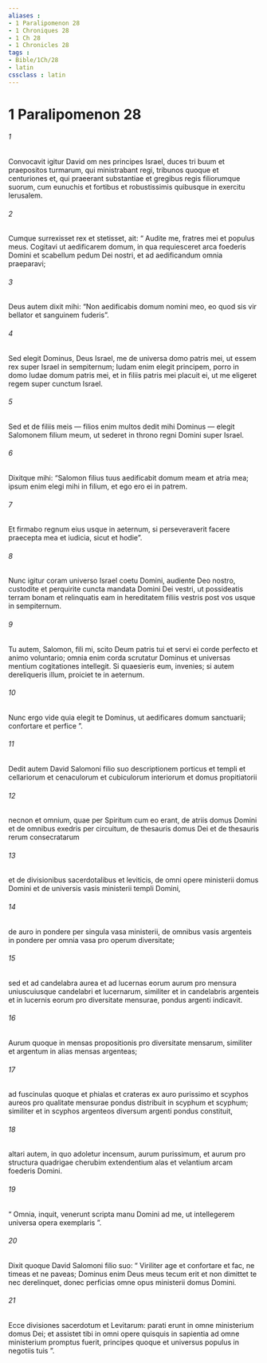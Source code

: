 ```yaml
---
aliases : 
- 1 Paralipomenon 28
- 1 Chroniques 28
- 1 Ch 28
- 1 Chronicles 28
tags : 
- Bible/1Ch/28
- latin
cssclass : latin
---
```


# 1 Paralipomenon 28

###### 1
Convocavit igitur David om nes principes Israel, duces tri buum et praepositos turmarum, qui ministrabant regi, tribunos quoque et centuriones et, qui praeerant substantiae et gregibus regis filiorumque suorum, cum eunuchis et fortibus et robustissimis quibusque in exercitu Ierusalem. 
###### 2
Cumque surrexisset rex et stetisset, ait: “ Audite me, fratres mei et populus meus. Cogitavi ut aedificarem domum, in qua requiesceret arca foederis Domini et scabellum pedum Dei nostri, et ad aedificandum omnia praeparavi; 
###### 3
Deus autem dixit mihi: “Non aedificabis domum nomini meo, eo quod sis vir bellator et sanguinem fuderis”. 
###### 4
Sed elegit Dominus, Deus Israel, me de universa domo patris mei, ut essem rex super Israel in sempiternum; Iudam enim elegit principem, porro in domo Iudae domum patris mei, et in filiis patris mei placuit ei, ut me eligeret regem super cunctum Israel. 
###### 5
Sed et de filiis meis — filios enim multos dedit mihi Dominus — elegit Salomonem filium meum, ut sederet in throno regni Domini super Israel. 
###### 6
Dixitque mihi: “Salomon filius tuus aedificabit domum meam et atria mea; ipsum enim elegi mihi in filium, et ego ero ei in patrem. 
###### 7
Et firmabo regnum eius usque in aeternum, si perseveraverit facere praecepta mea et iudicia, sicut et hodie”. 
###### 8
Nunc igitur coram universo Israel coetu Domini, audiente Deo nostro, custodite et perquirite cuncta mandata Domini Dei vestri, ut possideatis terram bonam et relinquatis eam in hereditatem filiis vestris post vos usque in sempiternum.
###### 9
Tu autem, Salomon, fili mi, scito Deum patris tui et servi ei corde perfecto et animo voluntario; omnia enim corda scrutatur Dominus et universas mentium cogitationes intellegit. Si quaesieris eum, invenies; si autem dereliqueris illum, proiciet te in aeternum. 
###### 10
Nunc ergo vide quia elegit te Dominus, ut aedificares domum sanctuarii; confortare et perfice ”.
###### 11
Dedit autem David Salomoni filio suo descriptionem porticus et templi et cellariorum et cenaculorum et cubiculorum interiorum et domus propitiatorii 
###### 12
necnon et omnium, quae per Spiritum cum eo erant, de atriis domus Domini et de omnibus exedris per circuitum, de thesauris domus Dei et de thesauris rerum consecratarum 
###### 13
et de divisionibus sacerdotalibus et leviticis, de omni opere ministerii domus Domini et de universis vasis ministerii templi Domini, 
###### 14
de auro in pondere per singula vasa ministerii, de omnibus vasis argenteis in pondere per omnia vasa pro operum diversitate; 
###### 15
sed et ad candelabra aurea et ad lucernas eorum aurum pro mensura uniuscuiusque candelabri et lucernarum, similiter et in candelabris argenteis et in lucernis eorum pro diversitate mensurae, pondus argenti indicavit. 
###### 16
Aurum quoque in mensas propositionis pro diversitate mensarum, similiter et argentum in alias mensas argenteas; 
###### 17
ad fuscinulas quoque et phialas et crateras ex auro purissimo et scyphos aureos pro qualitate mensurae pondus distribuit in scyphum et scyphum; similiter et in scyphos argenteos diversum argenti pondus constituit, 
###### 18
altari autem, in quo adoletur incensum, aurum purissimum, et aurum pro structura quadrigae cherubim extendentium alas et velantium arcam foederis Domini. 
###### 19
“ Omnia, inquit, venerunt scripta manu Domini ad me, ut intellegerem universa opera exemplaris ”.
###### 20
Dixit quoque David Salomoni filio suo: “ Viriliter age et confortare et fac, ne timeas et ne paveas; Dominus enim Deus meus tecum erit et non dimittet te nec derelinquet, donec perficias omne opus ministerii domus Domini. 
###### 21
Ecce divisiones sacerdotum et Levitarum: parati erunt in omne ministerium domus Dei; et assistet tibi in omni opere quisquis in sapientia ad omne ministerium promptus fuerit, principes quoque et universus populus in negotiis tuis ”.
